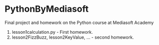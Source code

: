 # PythonByMediasoft

Final project and homework on the Python course at Mediasoft Academy

1. lesson1calculation.py - First homework.
2. lesson2FizzBuzz, lesson2KeyValue, ... - second homework.
